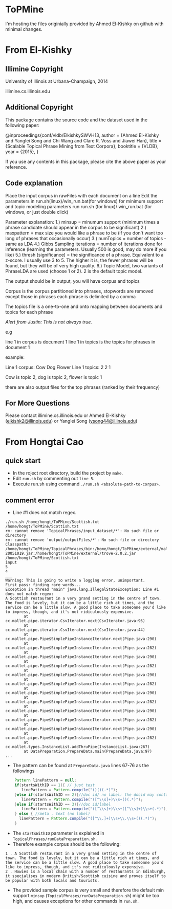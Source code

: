 # ToPMine
I'm hosting the files originially provided by Ahmed El-Kishky on github with minimal changes.


# From El-Kishky

## Illimine Copyright

University of Illinois at Urbana-Champaign, 2014

illimine.cs.illinois.edu


## Additional Copyright

This package contains the source code and the dataset used in the following paper:

@inproceedings{conf/vldb/ElkishkySWVH13,
  author    = {Ahmed El-Kishky and
		Yanglei Song and
		Chi Wang and
		Clare R. Voss and
		Jiawei Han},
  title     = {Scalable Topical Phrase Mining from Text Corpora},
  booktitle = {VLDB},
  year      = {2015},
}

If you use any contents in this package, please cite the above paper as your reference.


## Code explanation

Place the input corpus in rawFiles with each document on a line
Edit the parameters in run.sh(linux)/win_run.bat(for windows) for minimum support and topic modeling parameters
run run.sh (for linux)/ win_run.bat (for windows, or just double click)

Parameter explanation:
1.) minsup = minumum support (minimum times a phrase candidate should appear in the corpus to be significant)
2.) maxpattern = max size you would like a phrase to be (if you don't want too long of phrases that occasionally occur)
3.) numTopics = number of topics - same as LDA
4.) Gibbs Sampling iterations = number of iterations done for inference (learning the parameters. Usually 500 is good, may do more if you like)
5.) thresh (significance) = the significance of a phrase. Equivalent to a z-score. I usually use 3 to 5. The higher it is, the fewer phrases will be found, but they will be of very high quality.
6.) Topic Model, two variants of PhraseLDA are used (choose 1 or 2). 2 is the default topic model.

The output should be in output, you will have corpus and topics

Corpus is the corpus partitioned into phrases, stopwords are removed except those in phrases
each phrase is delimited by a comma

The topics file is a one-to-one and onto mapping between documents and topics for each phrase

_Alert from Justin: This is not always true._

e.g

line 1 in corpus is document 1
line 1 in topics is the topics for phrases in document 1

example:

Line 1 corpus: Cow Dog Flower
Line 1 topics: 2 2 1

Cow is topic 2, dog is topic 2, flower is topic 1 

there are also output files for the top phrases (ranked by their frequency)

 	
## For More Questions

Please contact illimine.cs.illinois.edu or Ahmed El-Kishky (elkishk2@illinois.edu) or
Yanglei Song (ysong44@illinois.edu)


# From Hongtai Cao
## quick start
* In the roject root directory, build the project by ``make``.
* Edit ``run.sh`` by commenting out ``line 5``.
* Execute run.sh using command ``./run.sh <absolute-path-to-corpus>``.

## comment error
* Line #1 does not match regex.
```
./run.sh /home/hongt/ToPMine/Scottish.txt
/home/hongt/ToPMine/Scottish.txt
rm: cannot remove 'TopicalPhrases/input_dataset/*': No such file or directory
rm: cannot remove 'output/outputFiles/*': No such file or directory
Classpath: /home/hongt/ToPMine/TopicalPhrases/bin:/home/hongt/ToPMine/external/mallet.jar:/home/hongt/ToPMine/external/snowball-20051019.jar:/home/hongt/ToPMine/external/trove-2.0.2.jar
/home/hongt/ToPMine/Scottish.txt
input
5
4
___
Warning: This is going to write a logging error, unimportant.
First pass: finding rare words...
Exception in thread "main" java.lang.IllegalStateException: Line #1 does not match regex:
A Scottish restaurant in a very grand setting in the centre of town. The food is lovely, but it can be a little rich at times, and the service can be a little slow. A good place to take someonne you'd like to impress, though, and it's not ridiculously expensive.
        at cc.mallet.pipe.iterator.CsvIterator.next(CsvIterator.java:95)
        at cc.mallet.pipe.iterator.CsvIterator.next(CsvIterator.java:44)
        at cc.mallet.pipe.Pipe$SimplePipeInstanceIterator.next(Pipe.java:290)
        at cc.mallet.pipe.Pipe$SimplePipeInstanceIterator.next(Pipe.java:282)
        at cc.mallet.pipe.Pipe$SimplePipeInstanceIterator.next(Pipe.java:290)
        at cc.mallet.pipe.Pipe$SimplePipeInstanceIterator.next(Pipe.java:282)
        at cc.mallet.pipe.Pipe$SimplePipeInstanceIterator.next(Pipe.java:290)
        at cc.mallet.pipe.Pipe$SimplePipeInstanceIterator.next(Pipe.java:282)
        at cc.mallet.pipe.Pipe$SimplePipeInstanceIterator.next(Pipe.java:290)
        at cc.mallet.pipe.Pipe$SimplePipeInstanceIterator.next(Pipe.java:282)
        at cc.mallet.pipe.Pipe$SimplePipeInstanceIterator.next(Pipe.java:290)
        at cc.mallet.pipe.Pipe$SimplePipeInstanceIterator.next(Pipe.java:282)
        at cc.mallet.pipe.Pipe$SimplePipeInstanceIterator.next(Pipe.java:290)
        at cc.mallet.pipe.Pipe$SimplePipeInstanceIterator.next(Pipe.java:282)
        at cc.mallet.types.InstanceList.addThruPipe(InstanceList.java:267)
        at DataPreparation.PrepareData.main(PrepareData.java:97)
...
```
* The pattern can be found at ``PrepareData.java`` lines 67-76 as the followings
```java
    Pattern linePattern = null;
    if(startsWithID == 1){ // just test
       linePattern = Pattern.compile("()()(.*)");
    }else if(startsWithID == 2){//doc id/ no label: the docid may contain -
       linePattern = Pattern.compile("([^\\s]+)\\s+()(.*)");
    }else if(startsWithID == 3){//doc id/label
       linePattern = Pattern.compile("([^\\s]+)\\s+([^\\s]+)\\s+(.*)");
    } else { //meta . text (no label)
      linePattern = Pattern.compile("([^\\.]+)\\s+\\.\\s+()(.*)");
    }
```
* The ``startsWithID`` parameter is explained in ``TopicalPhrases/runDataPreparation.sh``.
* Therefore example corpus should be the following:
```
1 . A Scottish restaurant in a very grand setting in the centre of town. The food is lovely, but it can be a little rich at times, and the service can be a little slow. A good place to take someonne you'd like to impress, though, and it's not ridiculously expensive.
2 . Howies is a local chain with a number of restaurants in Edinburgh, it specialises in modern British/Scottish cuisine and proves itself to be popular with both locals and tourists.
```
* The provided sample corpus is very small and therefore the default min support ``minsup`` (``TopicalPhrases/runDataPreparation.sh``) might be too high, and causes exceptions for other commands in ``run.sh``.
